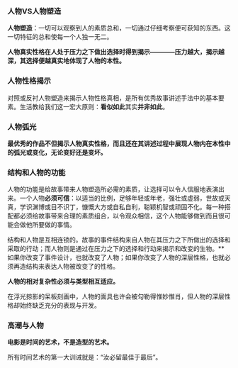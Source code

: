 ### 人物VS人物塑造

**人物塑造**：一切可以观察到人的素质总和，一切通过仔细考察便可获知的东西。这一切特征的总和使每一个人独一无二。

**人物真实性格在人处于压力之下做出选择时得到揭示————压力越大，揭示越深，其选择便越真实地体现了人物的本性。**

### 人物性格揭示

对照或反衬人物塑造来揭示人物性格真相，是所有优秀故事讲述手法中的基本要素。生活教给我们这一宏大原则：**看似如此**其实**并非如此**。

### 人物弧光

**最优秀的作品不但揭示人物真实性格，而且还在其讲述过程中展现人物内在本性中的弧光或变化，无论变好还是变坏。**

### 结构和人物的功能

人物的功能是给故事带来人物塑造所必需的素质，让选择可以令人信服地表演出来。一个人物**必须可信**：以适当的比例，足够年轻或年老，强壮或虚弱，世故或天真，学识渊博或目不识丁，慷慨大方或自私自利，聪颖机智或顽固不化。每一种搭配都必须给故事带来合理的素质组合，以令观众相信，这个人物能够做到而且很可能会做他所要做的事情。

结构和人物是互相连锁的。故事的事件结构来自人物在其压力之下所做出的选择和采取的行动；而人物则是通过在压力之下的选择和行动来揭示和改变的生物。**如果你改变了事件设计，也就改变了人物；如果你改变了人物的深层性格，也就必须再造结构来表达人物被改变了的性格。

**人物的相对复杂性必须与类型相互适应。**

在浮光掠影的呆板刻画中，人物的面具也许会被勾勒得惟妙惟肖，但人物的深层性格却始终缺乏充分的表现与开发。

### 高潮与人物

**电影是时间的艺术，不是造型的艺术。**

所有时间艺术的第一大训诫就是：“汝必留最佳于最后”。